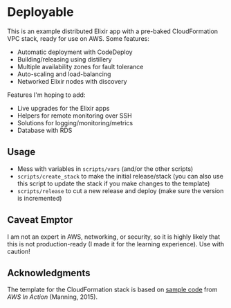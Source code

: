 # Deployable

This is an example distributed Elixir app with a pre-baked CloudFormation VPC
stack, ready for use on AWS. Some features:

- Automatic deployment with CodeDeploy
- Building/releasing using distillery
- Multiple availability zones for fault tolerance
- Auto-scaling and load-balancing
- Networked Elixir nodes with discovery

Features I'm hoping to add:

- Live upgrades for the Elixir apps
- Helpers for remote monitoring over SSH
- Solutions for logging/monitoring/metrics
- Database with RDS

## Usage

- Mess with variables in `scripts/vars` (and/or the other scripts)
- `scripts/create_stack` to make the initial release/stack (you can also use
  this script to update the stack if you make changes to the template)
- `scripts/release` to cut a new release and deploy (make sure the version is
  incremented)

## Caveat Emptor

I am not an expert in AWS, networking, or security, so it is highly likely that
this is not production-ready (I made it for the learning experience). Use with
caution!

## Acknowledgments

The template for the CloudFormation stack is based on
[sample code](https://github.com/AWSinAction/code) from *AWS In Action*
(Manning, 2015).
